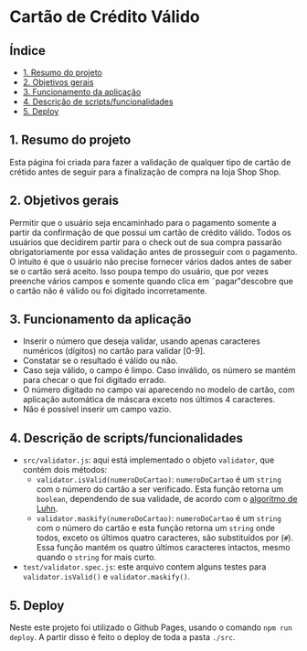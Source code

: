 # Cartão de Crédito Válido

## Índice

* [1. Resumo do projeto](#1-resumo-do-projeto)
* [2. Objetivos gerais](#2-objetivo-gerais)
* [3. Funcionamento da aplicação](#3-funcionamento-da-aplicação)
* [4. Descrição de scripts/funcionalidades](#4-descrição-de-scripts/funcionalidades)
* [5. Deploy](#5-deploy)

## 1. Resumo do projeto

Esta página foi criada para fazer a validação de qualquer tipo de cartão de crétido antes de seguir para a finalização de compra na loja Shop Shop.

## 2. Objetivos gerais

Permitir que o usuário seja encaminhado para o pagamento somente a partir da confirmação de que possui um cartão de crédito válido. Todos os usuários que decidirem partir para o check out de sua compra passarão obrigatoriamente por essa validação antes de prosseguir com o pagamento. O intuito é que o usuário não precise fornecer vários dados antes de saber se o cartão será aceito. Isso poupa tempo do usuário, que por vezes preenche vários campos e somente quando clica em ˜pagar"descobre que o cartão não é válido ou foi digitado incorretamente.

## 3. Funcionamento da aplicação

* Inserir o número que deseja validar, usando apenas caracteres
  numéricos (dígitos) no cartão para validar [0-9].
* Constatar se o resultado é válido ou não.
* Caso seja válido, o campo é limpo. Caso inválido, os número se mantém para checar o que foi digitado errado.
* O número digitado no campo vai aparecendo no modelo de cartão, com aplicação automática de máscara exceto nos últimos 4 caracteres.
* Não é possível inserir um campo vazio.

## 4. Descrição de scripts/funcionalidades

* `src/validator.js`: aqui está implementado o objeto `validator`, que contém
  dois métodos:
  - `validator.isValid(numeroDoCartao)`: `numeroDoCartao` é um `string`
    com o número do cartão a ser verificado. Esta função retorna um
    `boolean`, dependendo de sua validade, de acordo com o [algoritmo de
    Luhn](https://en.wikipedia.org/wiki/Luhn_algorithm).
  - `validator.maskify(numeroDoCartao)`: `numeroDoCartao` é um `string`
    com o número do cartão e esta função retorna um `string` onde todos,
    exceto os últimos quatro caracteres, são substituídos por (`#`). Essa função mantém os quatro últimos caracteres intactos,
    mesmo quando o `string` for mais curto.
* `test/validator.spec.js`: este arquivo contem alguns testes para `validator.isValid()` e `validator.maskify()`.

## 5. Deploy

Neste este projeto foi utilizado o Github Pages, usando o comando `npm run deploy`. A partir disso é feito o deploy de toda a pasta `./src`.
